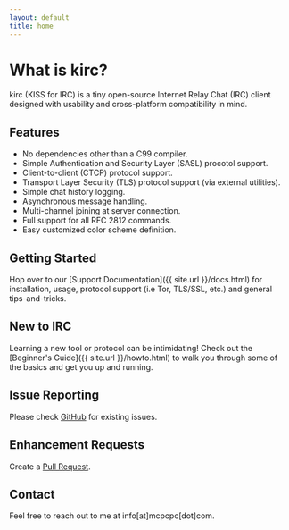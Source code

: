 ```yaml
---
layout: default
title: home
---
```


# What is kirc?

kirc (KISS for IRC) is a tiny open-source Internet Relay Chat (IRC) client designed with usability and cross-platform compatibility in mind. 

## Features

* No dependencies other than a C99 compiler.
* Simple Authentication and Security Layer (SASL) procotol support.
* Client-to-client (CTCP) protocol support.
* Transport Layer Security (TLS) protocol support (via external utilities).
* Simple chat history logging.
* Asynchronous message handling.
* Multi-channel joining at server connection.
* Full support for all RFC 2812 commands.
* Easy customized color scheme definition.

## Getting Started

Hop over to our [Support Documentation]({{ site.url }}/docs.html) for installation, usage, protocol support (i.e Tor, TLS/SSL, etc.) and general tips-and-tricks.

## New to IRC

Learning a new tool or protocol can be intimidating! Check out the [Beginner's Guide]({{ site.url }}/howto.html) to walk you through some of the basics and get you up and running.

## Issue Reporting

Please check [GitHub](https://github.com/mcpcpc/kirc/issues) for existing issues. 

## Enhancement Requests

Create a [Pull Request](https://github.com/mcpcpc/kirc/pulls).

## Contact

Feel free to reach out to me at info[at]mcpcpc[dot]com.
